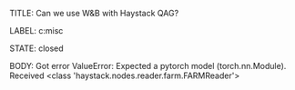 TITLE:
Can we use W&B with Haystack QAG?

LABEL:
c:misc

STATE:
closed

BODY:
Got error
ValueError: Expected a pytorch model (torch.nn.Module). Received <class 'haystack.nodes.reader.farm.FARMReader'>

